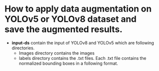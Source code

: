 # How to apply data augmentation on YOLOv5 or YOLOv8 dataset and save the augmented results.

- **input-ds** contain the input of YOLOv8 and YOLOv5 which are following directories.
    - Images directory contains the images
    - labels directory contains the .txt files. Each .txt file contains the normalized bounding boxes in a following format.
